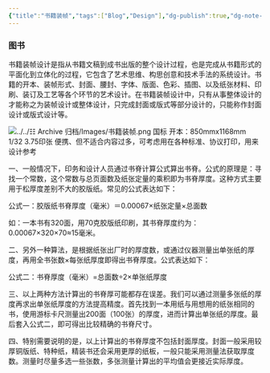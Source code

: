 ```yaml
---
{"title":"书籍装帧","tags":["Blog","Design"],"dg-publish":true,"dg-note-icon":5,"permalink":"/🌗Theory_理论/DesignBook/书籍装帧/","dgPassFrontmatter":true,"noteIcon":5,"created":"2024-10-25T18:46:40.109+08:00","updated":"2024-10-31T08:48:41.192+08:00"}
---
```


### 图书
书籍装帧设计是指从书籍文稿到成书出版的整个设计过程，也是完成从书籍形式的平面化到立体化的过程，它包含了艺术思维、构思创意和技术手法的系统设计。书籍的开本、装帧形式、封面、腰封、字体、版面、色彩、插图、以及纸张材料、印刷、装订及工艺等各个环节的艺术设计。在书籍装帧设计中，只有从事整体设计的才能称之为装帧设计或整体设计，只完成封面或版式等部分设计的，只能称作封面设计或版式设计等。

![../../☷ Archive 归档/Images/书籍装帧.png](/img/user/%E2%98%B7%20Archive%20%E5%BD%92%E6%A1%A3/Images/%E4%B9%A6%E7%B1%8D%E8%A3%85%E5%B8%A7.png)
国标
开本：850mmx1168mm 1/32 3.75印张
便携、但不适合内容过多，可考虑用在各种标准、协议打印，用来设计参考

一、一般情况下，印务和设计人员通过书脊计算公式算出书脊。公式的原理是：寻找一个常数，这个常数与总页面数及纸张定量的乘积即为书脊厚度。这种方式主要用于松厚度差别不大的胶版纸。常见的公式表达如下：

公式一：胶版纸书脊厚度（毫米）＝0.00067×纸张定量×总面数

如：一本书有320面，用70克胶版纸印刷，其书脊厚度约为：0.00067×320×70≈15毫米。

二、另外一种算法，是根据纸张出厂时的厚度数，或通过仪器测量出单张纸的厚度，再用全书张数×每张纸厚度即得出书脊厚度。公式表达如下：

公式二：书脊厚度（毫米）=总面数÷2×单张纸厚度

三、以上两种方法计算出的书脊厚可能都存在误差。我们可以通过测量多张纸的厚度再求出单张纸厚度的方法提高精度。首先找到一本用纸与用想用的纸张相同的书，使用游标卡尺测量出200面（100张）的厚度，进而计算出单张纸的厚度。最后套入公式二，即可得出比较精确的书脊尺寸。

四、特别需要说明的是，以上计算出的书脊厚度不包括封面厚度。封面一般采用较厚铜版纸、特种纸，精装书还会采用更厚的纸板，一般只能采用测量法获取厚度数。测量时尽量多选一些张数，多张测量计算出的平均值会更接近实际厚度。